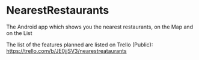 NearestRestaurants
==================

The Android app which shows you the nearest restaurants, on the Map and on the List

The list of the features planned are listed on Trello (Public):
https://trello.com/b/JE0jjSV3/nearestreataurants
